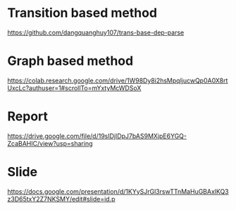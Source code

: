 # Transition based method
https://github.com/dangquanghuy107/trans-base-dep-parse

# Graph based method
https://colab.research.google.com/drive/1W98Dy8i2hsMpqljucwQp0A0X8rtUxcLc?authuser=1#scrollTo=mYxtyMcWDSoX

# Report
https://drive.google.com/file/d/19sIDjlDpJ7bAS9MXjpE6YGQ-ZcaBAHIC/view?usp=sharing

# Slide
https://docs.google.com/presentation/d/1KYySJrGl3rswTTnMaHuGBAxlKQ3z3D65txY2Z7NKSMY/edit#slide=id.p
